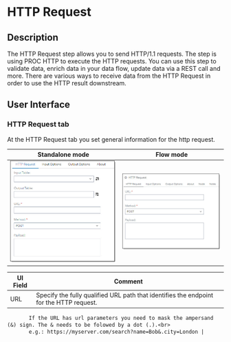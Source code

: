 # HTTP Request #

## Description ##
The HTTP Request step allows you to send HTTP/1.1 requests. The step is using PROC HTTP to execute the HTTP requests. 
You can use this step to validate data, enrich data in your data flow, update data via a REST call and more. 
There are various ways to receive data from the HTTP Request in order to use the HTTP result downstream.

## User Interface ##

### HTTP Request tab ###
At the HTTP Request tab you set general information for the http request.

   | Standalone mode | Flow mode |
   | --- | --- |                  
   | ![](img/HTTPRequest-HTTPRequest-sa.jpg) | ![](img/HTTPRequest-HTTPRequest-fl.jpg) |

   | UI Field | Comment|
   | --- | --- |
   | URL | Specify the fully qualified URL path that identifies the endpoint for the HTTP request.<br>
           If the URL has url parameters you need to mask the ampersand (&) sign. The & needs to be folowed by a dot (.).<br>
           e.g.: https://myserver.com/search?name=Bob&.city=London |



